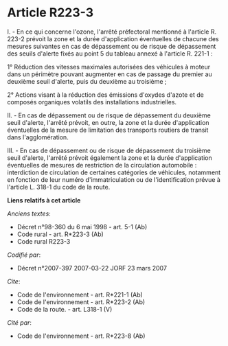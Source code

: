 # Article R223-3

I. - En ce qui concerne l'ozone, l'arrêté préfectoral mentionné à l'article R. 223-2 prévoit la zone et la durée
d'application éventuelles de chacune des mesures suivantes en cas de dépassement ou de risque de dépassement des seuils
d'alerte fixés au point 5 du tableau annexé à l'article R. 221-1 :

1° Réduction des vitesses maximales autorisées des véhicules à moteur dans un périmètre pouvant augmenter en cas de passage
du premier au deuxième seuil d'alerte, puis du deuxième au troisième ;

2° Actions visant à la réduction des émissions d'oxydes d'azote et de composés organiques volatils des installations
industrielles.

II. - En cas de dépassement ou de risque de dépassement du deuxième seuil d'alerte, l'arrêté prévoit, en outre, la zone et la
durée d'application éventuelles de la mesure de limitation des transports routiers de transit dans l'agglomération.

III. - En cas de dépassement ou de risque de dépassement du troisième seuil d'alerte, l'arrêté prévoit également la zone et
la durée d'application éventuelles de mesures de restriction de la circulation automobile : interdiction de circulation de
certaines catégories de véhicules, notamment en fonction de leur numéro d'immatriculation ou de l'identification prévue à
l'article L. 318-1 du code de la route.

**Liens relatifs à cet article**

_Anciens textes_:

  - Décret n°98-360 du 6 mai 1998 - art. 5-1 (Ab)
  - Code rural - art. R*223-3 (Ab)
  - Code rural R223-3

_Codifié par_:

  - Décret n°2007-397 2007-03-22 JORF 23 mars 2007

_Cite_:

  - Code de l'environnement - art. R*221-1 (Ab)
  - Code de l'environnement - art. R*223-2 (Ab)
  - Code de la route. - art. L318-1 (V)

_Cité par_:

  - Code de l'environnement - art. R*223-8 (Ab)
